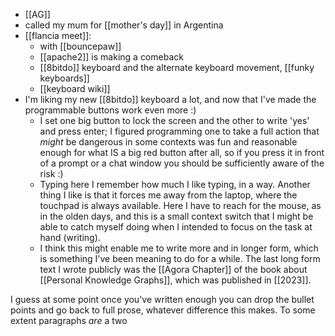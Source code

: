 - [[AG]]
- called my mum for [[mother's day]] in Argentina
- [[flancia meet]]:
  - with [[bouncepaw]]
  - [[apache2]] is making a comeback
  - [[8bitdo]] keyboard and the alternate keyboard movement, [[funky keyboards]]
  - [[keyboard wiki]]
- I'm liking my new [[8bitdo]] keyboard a lot, and now that I've made the programmable buttons work even more :)
  - I set one big button to lock the screen and the other to write 'yes' and press enter; I figured programming one to take a full action that *might* be dangerous in some contexts was fun and reasonable enough for what IS a big red button after all, so if you press it in front of a prompt or a chat window you should be sufficiently aware of the risk :)
  - Typing here I remember how much I like typing, in a way. Another thing I like is that it forces me away from the laptop, where the touchpad is always available. Here I have to reach for the mouse, as in the olden days, and this is a small context switch that I might be able to catch myself doing when I intended to focus on the task at hand (writing).
  - I think this might enable me to write more and in longer form, which is something I've been meaning to do for a while. The last long form text I wrote publicly was the [[Agora Chapter]] of the book about [[Personal Knowledge Graphs]], which was published in [[2023]].

I guess at some point once you've written enough you can drop the bullet points and go back to full prose, whatever difference this makes. To some extent paragraphs *are* a two 